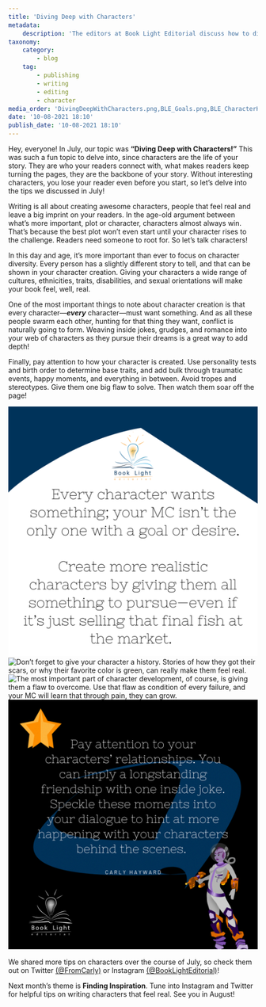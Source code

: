 ```yaml
---
title: 'Diving Deep with Characters'
metadata:
    description: 'The editors at Book Light Editorial discuss how to dive deeper with your characters.'
taxonomy:
    category:
        - blog
    tag:
        - publishing
        - writing
        - editing
        - character
media_order: 'DivingDeepWithCharacters.png,BLE_Goals.png,BLE_CharacterHistory.png,BLE_flaws.png,BLE_Relationships.png'
date: '10-08-2021 18:10'
publish_date: '10-08-2021 18:10'
---
```


Hey, everyone! In July, our topic was **“Diving Deep with Characters!”** This was such a fun topic to delve into, since characters are the life of your story. They are who your readers connect with, what makes readers keep turning the pages, they are the backbone of your story. Without interesting characters, you lose your reader even before you start, so let’s delve into the tips we discussed in July!

Writing is all about creating awesome characters, people that feel real and leave a big imprint on your readers. In the age-old argument between what’s more important, plot or character, characters almost always win. That’s because the best plot won’t even start until your character rises to the challenge. Readers need someone to root for. So let’s talk characters!
 
In this day and age, it’s more important than ever to focus on character diversity. Every person has a slightly different story to tell, and that can be shown in your character creation. Giving your characters a wide range of cultures, ethnicities, traits, disabilities, and sexual orientations will make your book feel, well, real.
 
One of the most important things to note about character creation is that every character—_**every**_ character—must want something. And as all these people swarm each other, hunting for that thing they want, conflict is naturally going to form. Weaving inside jokes, grudges, and romance into your web of characters as they pursue their dreams is a great way to add depth!
 
Finally, pay attention to how your character is created. Use personality tests and birth order to determine base traits, and add bulk through traumatic events, happy moments, and everything in between. Avoid tropes and stereotypes. Give them one big flaw to solve. Then watch them soar off the page!

![Every character wants something; your MC isn’t the only one with a goal or desire. Create more realistic characters by giving them all something to pursue—even if it’s just selling that final fish at the market.](BLE_Goals.png?cropResize=350,350)
![Don’t forget to give your character a history. Stories of how they got their scars, or why their favorite color is green, can really make them feel real.](BLE_CharacterHistory.png?cropResize=350,350)
![The most important part of character development, of course, is giving them a flaw to overcome. Use that flaw as condition of every failure, and your MC will learn that through pain, they can grow.](BLE_flaws.png?cropResize=350,350)
![Pay attention to your characters’ relationships. You can imply a longstanding friendship with one inside joke. Speckle these moments into your dialogue to hint at more happening with your characters behind the scenes.](BLE_Relationships.png?cropResize=350,350)

We shared more tips on characters over the course of July, so check them out on Twitter [(@FromCarly)](https://twitter.com/FromCarly?target=_blank)  or Instagram [(@BookLightEditorial)](https://www.instagram.com/booklighteditorial?target=_blank)! 

Next month’s theme is **Finding Inspiration**. Tune into Instagram and Twitter for helpful tips on writing characters that feel real. See you in August!